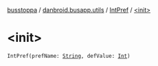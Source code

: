 [busstoppa](../../index.md) / [danbroid.busapp.utils](../index.md) / [IntPref](index.md) / [&lt;init&gt;](./-init-.md)

# &lt;init&gt;

`IntPref(prefName: `[`String`](https://kotlinlang.org/api/latest/jvm/stdlib/kotlin/-string/index.html)`, defValue: `[`Int`](https://kotlinlang.org/api/latest/jvm/stdlib/kotlin/-int/index.html)`)`